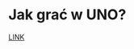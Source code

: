 # Jak grać w UNO?
<a href="https://htmlpreview.github.io/?https://raw.githubusercontent.com/IVDamianVI/Instrukcje-UNO-Wszystkie-Edycje/main/uno.html">LINK</a>
